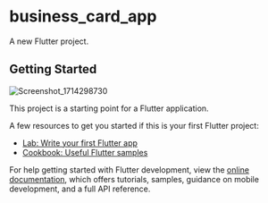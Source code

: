 # business_card_app

A new Flutter project.

## Getting Started
![Screenshot_1714298730](https://github.com/H1aitham/business-card-app-UI-flutter/assets/168301401/3091fdae-4752-411c-9ad3-ad20c18d76dc)


This project is a starting point for a Flutter application.

A few resources to get you started if this is your first Flutter project:

- [Lab: Write your first Flutter app](https://docs.flutter.dev/get-started/codelab)
- [Cookbook: Useful Flutter samples](https://docs.flutter.dev/cookbook)

For help getting started with Flutter development, view the
[online documentation](https://docs.flutter.dev/), which offers tutorials,
samples, guidance on mobile development, and a full API reference.
